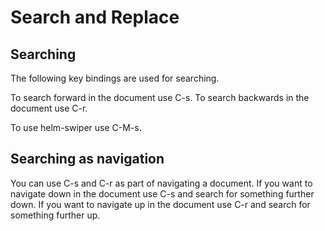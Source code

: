 # Search and Replace

## Searching
The following key bindings are used for searching.

To search forward in the document use C-s. To search backwards in the
document use C-r.

To use helm-swiper use C-M-s.

## Searching as navigation
You can use C-s and C-r as part of navigating a document. If you want
to navigate down in the document use C-s and search for something
further down. If you want to navigate up in the document use C-r and
search for something further up.
